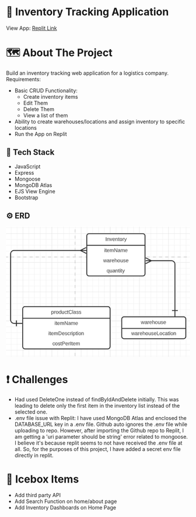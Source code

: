 # 📘 Inventory Tracking Application
View App: [Replit Link](https://replit.com/join/qzkcnighkl-ani0104)

# 🗺️ About The Project 
Build an inventory tracking web application for a logistics company.
Requirements:
* Basic CRUD Functionality:
   * Create inventory items
   * Edit Them
   * Delete Them
   * View a list of them
* Ability to create warehouses/locations and assign inventory to specific locations
* Run the App on Replit

## 🔧 Tech Stack

* JavaScript
* Express
* Mongoose
* MongoDB Atlas
* EJS View Engine
* Bootstrap


## ⚙️ ERD 

![ERD](/public/images/ERD-inventory-tracking-app.png)

# ❗ Challenges 

* Had used DeleteOne instead of findByIdAndDelete initially. This was leading to delete only the first item in the inventory list instead of the selected one.
* .env file issue with Replit: I have used MongoDB Atlas and enclosed the DATABASE_URL key in a .env file. Github auto ignores the .env file while uploading to repo. However, after importing the Github repo to Replit, I am getting a 'uri parameter should be string' error related to mongoose. I believe it's because replit seems to not have received the .env file at all. So, for the purposes of this project, I have added a secret env file directly in replit.



# 🍧 Icebox Items

* Add third party API 
* Add Search Function on home/about page
* Add Inventory Dashboards on Home Page
